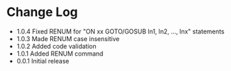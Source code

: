 # Change Log

- 1.0.4 Fixed RENUM for "ON xx GOTO/GOSUB ln1, ln2, ..., lnx" statements
- 1.0.3 Made RENUM case insensitive
- 1.0.2 Added code validation
- 1.0.1 Added RENUM command
- 0.0.1 Initial release
